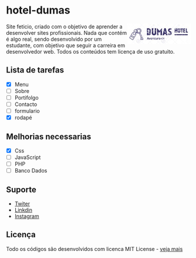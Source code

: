 
# hotel-dumas
<img src="imagens/logo-pequeno.jpg" align="right">
Site feticio, criado com o objetivo de aprender a desenvolver sites profissionais. Nada que contém é algo real, sendo desenvolvido por um estudante, com objetivo que seguir a carreira em desenvolvedor web. Todos os conteúdos tem licença de uso gratuito.

## Lista de tarefas
- [x] Menu
- [ ] Sobre
- [ ] Portifolgo
- [ ] Contacto
- [ ] formulario
- [x] rodapé

## Melhorias necessarias
- [x] Css
- [ ] JavaScript
- [ ] PHP
- [ ] Banco Dados

## Suporte
* [Twiter](https://github.com/RedneyMonteiro15)
* [Linkdin](https://github.com/RedneyMonteiro15)
* [Instagram](https://github.com/RedneyMonteiro15)

## Licença
Todo os códigos são desenvolvidos com licenca MIT License - [veja mais](https://github.com/RedneyMonteiro15)
